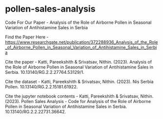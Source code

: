 # pollen-sales-analysis
Code For Our Paper -  Analysis of the Role of Airborne Pollen in Seasonal Variation of Antihistamine Sales in Serbia


Find the Paper Here - https://www.researchgate.net/publication/372288936_Analysis_of_the_Role_of_Airborne_Pollen_in_Seasonal_Variation_of_Antihistamine_Sales_in_Serbia

Cite the paper - Katti, Pareekshith & Srivatsav, Nithin. (2023). Analysis of the Role of Airborne Pollen in Seasonal Variation of Antihistamine Sales in Serbia. 10.13140/RG.2.2.27764.53129/1. 

Cite the dataset - Katti, Pareekshith & Srivatsav, Nithin. (2023). Nis Serbia Pollen. 10.13140/RG.2.2.15181.61922. 

Cite the jupyter notebook contents - Katti, Pareekshith & Srivatsav, Nithin. (2023). Pollen Sales Analysis - Code for Analysis of the Role of Airborne Pollen in Seasonal Variation of Antihistamine Sales in Serbia. 10.13140/RG.2.2.22731.36642. 
